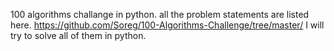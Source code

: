 100 algorithms challange in python.
all the problem statements are listed here.  https://github.com/Soreg/100-Algorithms-Challenge/tree/master/
I will try to solve all of them in python.
